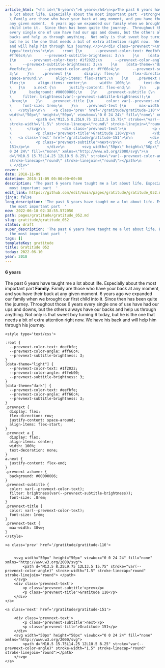 ```yaml
---
article_html: "<h4 id=\"6-years\">6 years</h4>\n<p>The past 6 years have taught me
  a lot about life. Especially about the most important part  <strong>Family</strong>.
  \ Family are those who have your back at any moment, and you have their back at
  any given moment.  6 years ago we expanded our family when we brought our first
  child into it.  Since then has been quite the journey.  Throughout those 6 years
  every single one of use have had our ups and downs, but the others always have our
  backs and help us through anything.  Not only is that sweet boy turning 6 today,
  but he is the one that needs a bit of extra attention right now.  We have his back
  and will help him through his journey.</p>\n<div class='prevnext'>\n\n    <style
  type='text/css'>\n\n    :root {\n      --prevnext-color-text: #eefbfe;\n      --prevnext-color-angle:
  #ff66c4;\n      --prevnext-subtitle-brightness: 3;\n    }\n    [data-theme=\"light\"]
  {\n      --prevnext-color-text: #1f2022;\n      --prevnext-color-angle: #ffeb00;\n
  \     --prevnext-subtitle-brightness: 3;\n    }\n    [data-theme=\"dark\"] {\n      --prevnext-color-text:
  #eefbfe;\n      --prevnext-color-angle: #ff66c4;\n      --prevnext-subtitle-brightness:
  3;\n    }\n    .prevnext {\n      display: flex;\n      flex-direction: row;\n      justify-content:
  space-around;\n      align-items: flex-start;\n    }\n    .prevnext a {\n      display:
  flex;\n      align-items: center;\n      width: 100%;\n      text-decoration: none;\n
  \   }\n    a.next {\n      justify-content: flex-end;\n    }\n    .prevnext a:hover
  {\n      background: #00000006;\n    }\n    .prevnext-subtitle {\n      color: var(--prevnext-color-text);\n
  \     filter: brightness(var(--prevnext-subtitle-brightness));\n      font-size:
  .8rem;\n    }\n    .prevnext-title {\n      color: var(--prevnext-color-text);\n
  \     font-size: 1rem;\n    }\n    .prevnext-text {\n      max-width: 30vw;\n    }\n
  \   </style>\n\n    <a class='prev' href='/gratitude/gratitude-110'>\n\n\n        <svg
  width=\"50px\" height=\"50px\" viewbox=\"0 0 24 24\" fill=\"none\" xmlns=\"http://www.w3.org/2000/svg\">\n
  \           <path d=\"M13.5 8.25L9.75 12L13.5 15.75\" stroke=\"var(--prevnext-color-angle)\"
  stroke-width=\"1.5\" stroke-linecap=\"round\" stroke-linejoin=\"round\"> </path>\n
  \       </svg>\n        <div class='prevnext-text'>\n            <p class='prevnext-subtitle'>prev</p>\n
  \           <p class='prevnext-title'>Gratitude 110</p>\n        </div>\n    </a>\n\n
  \   <a class='next' href='/gratitude/gratitude-151'>\n\n        <div class='prevnext-text'>\n
  \           <p class='prevnext-subtitle'>next</p>\n            <p class='prevnext-title'>Gratitude
  151</p>\n        </div>\n        <svg width=\"50px\" height=\"50px\" viewbox=\"0
  0 24 24\" fill=\"none\" xmlns=\"http://www.w3.org/2000/svg\">\n            <path
  d=\"M10.5 15.75L14.25 12L10.5 8.25\" stroke=\"var(--prevnext-color-angle)\" stroke-width=\"1.5\"
  stroke-linecap=\"round\" stroke-linejoin=\"round\"></path>\n        </svg>\n    </a>\n
  \ </div>"
cover: ''
date: 2018-11-09
datetime: 2018-11-09 00:00:00+00:00
description: 'The past 6 years have taught me a lot about life. Especially about the
  most important part  '
edit_link: https://github.com/edit/main/pages/gratitude/gratitude_052.md
jinja: false
long_description: 'The past 6 years have taught me a lot about life. Especially about
  the most important part  '
now: 2022-06-10 02:38:55.572050
path: pages/gratitude/gratitude_052.md
slug: gratitude/gratitude_052
status: draft
super_description: 'The past 6 years have taught me a lot about life. Especially about
  the most important part  '
tags: []
templateKey: gratitude
title: Gratitude 052
today: 2022-06-10
year: 2018
---
```


#### 6 years

The past 6 years have taught me a lot about life. Especially about the most important part  **Family**.  Family are those who have your back at any moment, and you have their back at any given moment.  6 years ago we expanded our family when we brought our first child into it.  Since then has been quite the journey.  Throughout those 6 years every single one of use have had our ups and downs, but the others always have our backs and help us through anything.  Not only is that sweet boy turning 6 today, but he is the one that needs a bit of extra attention right now.  We have his back and will help him through his journey.
<div class='prevnext'>

    <style type='text/css'>

    :root {
      --prevnext-color-text: #eefbfe;
      --prevnext-color-angle: #ff66c4;
      --prevnext-subtitle-brightness: 3;
    }
    [data-theme="light"] {
      --prevnext-color-text: #1f2022;
      --prevnext-color-angle: #ffeb00;
      --prevnext-subtitle-brightness: 3;
    }
    [data-theme="dark"] {
      --prevnext-color-text: #eefbfe;
      --prevnext-color-angle: #ff66c4;
      --prevnext-subtitle-brightness: 3;
    }
    .prevnext {
      display: flex;
      flex-direction: row;
      justify-content: space-around;
      align-items: flex-start;
    }
    .prevnext a {
      display: flex;
      align-items: center;
      width: 100%;
      text-decoration: none;
    }
    a.next {
      justify-content: flex-end;
    }
    .prevnext a:hover {
      background: #00000006;
    }
    .prevnext-subtitle {
      color: var(--prevnext-color-text);
      filter: brightness(var(--prevnext-subtitle-brightness));
      font-size: .8rem;
    }
    .prevnext-title {
      color: var(--prevnext-color-text);
      font-size: 1rem;
    }
    .prevnext-text {
      max-width: 30vw;
    }
    </style>
    
    <a class='prev' href='/gratitude/gratitude-110'>
    

        <svg width="50px" height="50px" viewbox="0 0 24 24" fill="none" xmlns="http://www.w3.org/2000/svg">
            <path d="M13.5 8.25L9.75 12L13.5 15.75" stroke="var(--prevnext-color-angle)" stroke-width="1.5" stroke-linecap="round" stroke-linejoin="round"> </path>
        </svg>
        <div class='prevnext-text'>
            <p class='prevnext-subtitle'>prev</p>
            <p class='prevnext-title'>Gratitude 110</p>
        </div>
    </a>
    
    <a class='next' href='/gratitude/gratitude-151'>
    
        <div class='prevnext-text'>
            <p class='prevnext-subtitle'>next</p>
            <p class='prevnext-title'>Gratitude 151</p>
        </div>
        <svg width="50px" height="50px" viewbox="0 0 24 24" fill="none" xmlns="http://www.w3.org/2000/svg">
            <path d="M10.5 15.75L14.25 12L10.5 8.25" stroke="var(--prevnext-color-angle)" stroke-width="1.5" stroke-linecap="round" stroke-linejoin="round"></path>
        </svg>
    </a>
  </div>